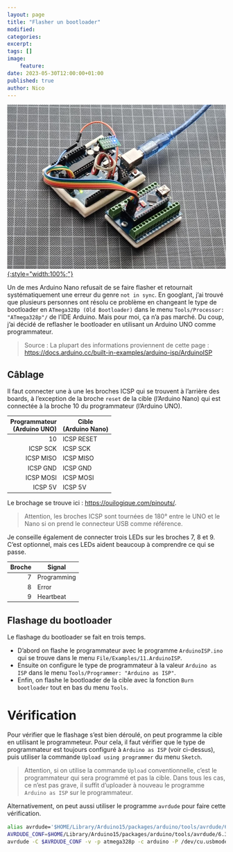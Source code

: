 ```yaml
---
layout: page
title: "Flasher un bootloader"
modified:
categories:
excerpt:
tags: []
image:
    feature:
date: 2023-05-30T12:00:00+01:00
published: true
author: Nico
---
```


[![Flasher un bootloader — ouilogique.com][i1]{:style="width:100%;"}][i1]

[i1]: ../../files/2023-05-30-flasher-un-bootloader/images/2023-05-30-flasher-un-bootloader-001_lowres.jpg

Un de mes Arduino Nano refusait de se faire flasher et retournait systématiquement une erreur du genre `not in sync`.
En googlant, j’ai trouvé que plusieurs personnes ont résolu ce problème en changeant le type de bootloader en `ATmega328p (Old Bootloader)` dans le menu `Tools/Processor: "ATmega328p"/` de l’IDE Arduino.
Mais pour moi, ça n’a pas marché. Du coup, j’ai décidé de reflasher le bootloader en utilisant un Arduino UNO comme programmateur.

> Source : La plupart des informations proviennent de cette page : <https://docs.arduino.cc/built-in-examples/arduino-isp/ArduinoISP>

## Câblage

Il faut connecter une à une les broches ICSP qui se trouvent à l’arrière des boards, à l’exception de la broche `reset` de la cible (l’Arduino Nano) qui est connectée à la broche 10 du programmateur (l’Arduino UNO).

| Programmateur<br>(Arduino UNO) | Cible<br>(Arduino Nano) |
| -----------------------------: | ----------------------- |
|                             10 | ICSP RESET              |
|                       ICSP SCK | ICSP SCK                |
|                      ICSP MISO | ICSP MISO               |
|                       ICSP GND | ICSP GND                |
|                      ICSP MOSI | ICSP MOSI               |
|                        ICSP 5V | ICSP 5V                 |

Le brochage se trouve ici : <https://ouilogique.com/pinouts/>.

> Attention, les broches ICSP sont tournées de 180° entre le UNO et le Nano si on prend le connecteur USB comme référence.

Je conseille également de connecter trois LEDs sur les broches 7, 8 et 9.
C’est optionnel, mais ces LEDs aident beaucoup à comprendre ce qui se passe.

| Broche | Signal      |
| -----: | ----------- |
|      7 | Programming |
|      8 | Error       |
|      9 | Heartbeat   |

## Flashage du bootloader

Le flashage du bootloader se fait en trois temps.

-   D’abord on flashe le programmateur avec le programme `ArduinoISP.ino` qui se trouve dans le menu `File/Examples/11.ArduinoISP`.
-   Ensuite on configure le type de programmateur à la valeur `Arduino as ISP` dans le menu `Tools/Programmer: "Arduino as ISP"`.
-   Enfin, on flashe le bootloader de la cible avec la fonction `Burn bootloader` tout en bas du menu `Tools`.

# Vérification

Pour vérifier que le flashage s’est bien déroulé, on peut programme la cible en utilisant le programmeteur. Pour cela, il faut vérifier que le type de programmateur est toujours configuré à `Arduino as ISP` (voir ci-dessus), puis utiliser la commande `Upload using programmer` du menu `Sketch`.

> Attention, si on utilise la commande `Upload` conventionnelle, c’est le programmateur qui sera programmé et pas la cible. Dans tous les cas, ce n’est pas grave, il suffit d’uploader à nouveau le programme `Arduino as ISP` sur le programmateur.

Alternativement, on peut aussi utiliser le programme `avrdude` pour faire cette vérification.

```bash
alias avrdude='$HOME/Library/Arduino15/packages/arduino/tools/avrdude/6.3.0-arduino17/bin/avrdude'
AVRDUDE_CONF=$HOME/Library/Arduino15/packages/arduino/tools/avrdude/6.3.0-arduino17/etc/avrdude.conf
avrdude -C $AVRDUDE_CONF -v -p atmega328p -c arduino -P /dev/cu.usbmodem4012401
```
